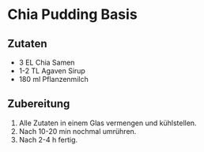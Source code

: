 # Chia Pudding Basis

## Zutaten

- 3 EL Chia Samen
- 1-2 TL Agaven Sirup
- 180 ml Pflanzenmilch

## Zubereitung

1. Alle Zutaten in einem Glas vermengen und kühlstellen.
2. Nach 10-20 min nochmal umrühren.
3. Nach 2-4 h fertig.

